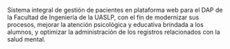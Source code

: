 Sistema integral de gestión de pacientes en plataforma web para el DAP de la Facultad de Ingeniería de la UASLP, 
con el fin de modernizar sus procesos, mejorar la atención psicológica y educativa brindada a los alumnos, y optimizar 
la administración de los registros relacionados con la salud mental.
